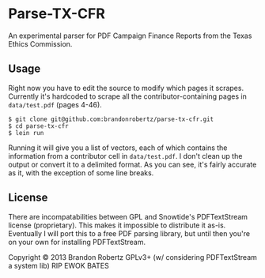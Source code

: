 # Parse-TX-CFR

An experimental parser for PDF Campaign Finance Reports from the Texas Ethics Commission.

## Usage

Right now you have to edit the source to modify which pages it scrapes. Currently it's hardcoded to scrape all the contributor-containing pages in `data/test.pdf` (pages 4-46).

    $ git clone git@github.com:brandonrobertz/parse-tx-cfr.git
    $ cd parse-tx-cfr
    $ lein run

Running it will give you a list of vectors, each of which contains the information from a contributor cell in `data/test.pdf`. I don't clean up the output or convert it to a delimited format. As you can see, it's fairly accurate as it, with the exception of some line breaks.

## License

There are incompatabilities between GPL and Snowtide's PDFTextStream license (proprietary). This makes it impossible to distribute it as-is. Eventually I will port this to a free PDF parsing library, but until then you're on your own for installing PDFTextStream.

Copyright © 2013 Brandon Robertz
GPLv3+ (w/ considering PDFTextStream a system lib)
RIP EWOK BATES
